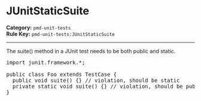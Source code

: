 # JUnitStaticSuite
**Category:** `pmd-unit-tests`<br/>
**Rule Key:** `pmd-unit-tests:JUnitStaticSuite`<br/>


-----

The suite() method in a JUnit test needs to be both public and static.
<pre>
import junit.framework.*;

public class Foo extends TestCase {
  public void suite() {} // violation, should be static
  private static void suite() {} // violation, should be public
}
</pre>
